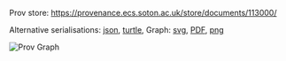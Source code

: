 
Prov store: https://provenance.ecs.soton.ac.uk/store/documents/113000/

Alternative serialisations: [json](https://provenance.ecs.soton.ac.uk/store/documents/113000.json), [turtle](https://provenance.ecs.soton.ac.uk/store/documents/113000.ttl),
Graph: [svg](https://provenance.ecs.soton.ac.uk/store/documents/113000.svg), [PDF](https://provenance.ecs.soton.ac.uk/store/documents/113000.pdf), [png](https://provenance.ecs.soton.ac.uk/store/documents/113000.png)

![Prov Graph](https://provenance.ecs.soton.ac.uk/store/documents/113000.png)

        